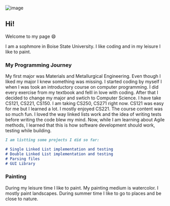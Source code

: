 ![image](https://user-images.githubusercontent.com/42818305/59953723-9d553100-943e-11e9-9e97-0f674f8eed4c.png)


## Hi!

Welcome to my page :smile: 

I am a sophmore in Boise State University. I like coding and in my leisure I like to paint.

### My Programming Journey

My first major was Materials and Metallurgical Engineering. Even though I liked my major I knew something was missing. I started coding by myself I when I was took an introductory course on computer programming. I did every exercise from my textbook and felll in love with coding.
After that I decided to change my major and swtich to Computer Science.
I have take CS121, CS221, CS150. I am taking CS250, CS271 right now. 
CS121 was easy for me but I learned a lot. I mostly enjoyed CS221. The course content was so much fun. I loved the way linked lists work and the idea of writing tests before writing the code blew my mind. 
Now, while I am learning about Agile methods, I learned that this is how software development should work, testing while building. 

```markdown
I am listting some projects I did so far:

# Single Linked List implementation and testing
# Double Linked List implementation and testing
# Parsing files
# GUI Library

```

### Painting
During my leisure time I like to paint. My painting medium is watercolor. I mostly paint landscapes. During summer time I like to go to places and be close to nature.
